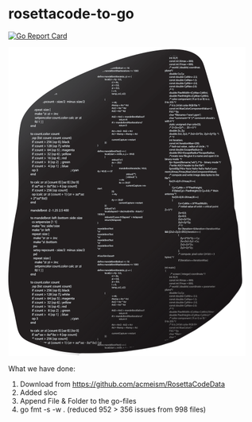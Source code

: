 # rosettacode-to-go

[![Go Report Card](https://goreportcard.com/badge/github.com/CodeFreezr/rosettacode-to-go)](https://goreportcard.com/report/github.com/CodeFreezr/rosettacode-to-go)  

[![The Stone of Rosetta in Code](rosettacode.png)](http://rosettacode.org)


What we have done:  
1. Download from https://github.com/acmeism/RosettaCodeData   
2. Added sloc  
3. Append File & Folder to the go-files  
4. go fmt -s -w . (reduced 952 > 356 issues from 998 files)
